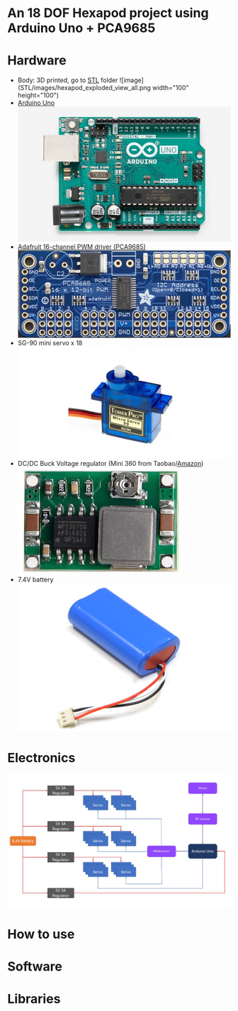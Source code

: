 # An 18 DOF Hexapod project using Arduino Uno + PCA9685

# Hardware
* Body: 3D printed, go to [STL](STL) folder ![image](STL/images/hexapod_exploded_view_all.png width="100" height="100")
* [Arduino Uno](https://store.arduino.cc/arduino-uno-rev3) ![image](/images/arduinouno.jpg)
* [Adafruit 16-channel PWM driver (PCA9685)](https://www.adafruit.com/product/815) ![image](images/pca9685.jpg)
* SG-90 mini servo x 18 ![image](/images/sg90.jpg)
* DC/DC Buck Voltage regulator (Mini 360 from Taobao/[Amazon](http://www.amazon.com/4-75-23V-1-17V-DC-DC-Converter-Module/dp/B00NJCAI7G)) ![image](/images/mini360.jpg)
* 7.4V battery ![image](/images/battery.jpg)
# Electronics
![Wiring2](https://github.com/KimAndrePettersen/Hexapod/blob/master/pictures/Wiring2.jpg)

# How to use

# Software

# Libraries


